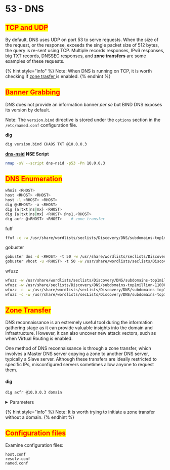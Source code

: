 # 53 - DNS

## <mark style="color:red;">TCP and UDP</mark> <a href="#tcp-and-udp" id="tcp-and-udp"></a>

By default, DNS uses UDP on port 53 to serve requests. When the size of the request, or the response, exceeds the single packet size of 512 bytes, the query is re-sent using TCP. Multiple records responses, IPv6 responses, big TXT records, DNSSEC responses, and **zone transfers** are some examples of these requests.

{% hint style="info" %}
Note: When DNS is running on TCP, it is worth checking if [zone trasfer ](53-dns.md#zone-transfer)is enabled.
{% endhint %}

## <mark style="color:red;">Banner Grabbing</mark> <a href="#banner-grabbing" id="banner-grabbing"></a>

DNS does not provide an information banner _per se_ but BIND DNS exposes its version by default.

Note: The `version.bind` directive is stored under the `options` section in the `/etc/named.conf` configuration file.

**dig**

```sh
dig version.bind CHAOS TXT @10.0.0.3
```

[**dns-nsid**](https://nmap.org/nsedoc/scripts/dns-nsid.html) **NSE Script**

```sh
nmap -sV --script dns-nsid -p53 -Pn 10.0.0.3
```

## <mark style="color:red;">DNS Enumeration</mark>

```bash
whois <RHOST>
host <RHOST> <RHOST>
host -l <RHOST> <RHOST>
dig @<RHOST> -x <RHOST>
dig {a|txt|ns|mx} <RHOST>
dig {a|txt|ns|mx} <RHOST> @ns1.<RHOST>
dig axfr @<RHOST> <RHOST>    # zone transfer
```

fuff

```bash
ffuf -c -w /usr/share/wordlists/seclists/Discovery/DNS/subdomains-top1million-110000.txt -u http://<RHOST>/ -H "Host: FUZZ.<RHOST>" -fs 185
```

gobuster

```bash
gobuster dns -d <RHOST> -t 50 -w /usr/share/wordlists/seclists/Discovery/DNS/subdomains-top1million-110000.txt
gobuster vhost -u <RHOST> -t 50 -w /usr/share/wordlists/seclists/Discovery/DNS/subdomains-top1million-110000.txt
```

wfuzz

```bash
wfuzz -w /usr/share/wordlists/seclists/Discovery/DNS/subdomains-top1million-110000.txt -H "Host: FUZZ.<RHOST>" --hc 200 --hw 356 -t 100 <RHOST>
wfuzz -w /usr/share/seclists/Discovery/DNS/subdomains-top1million-110000.txt -H "Origin: http://FUZZ.<RHOST>" --filter "r.headers.response~'Access-Control-Allow-Origin'" http://<RHOST>/
wfuzz -c -w /usr/share/wordlists/secLists/Discovery/DNS/subdomains-top1million-110000.txt --hc 400,404,403 -H "Host: FUZZ.<RHOST>" -u http://<RHOST> -t 100
wfuzz -c -w /usr/share/wordlists/secLists/Discovery/DNS/subdomains-top1million-110000.txt --hc 400,403,404 -H "Host: FUZZ.<RHOST>" -u http://<RHOST> --hw <value> -t 100
```

## <mark style="color:red;">Zone Transfer</mark> <a href="#zone-transfer" id="zone-transfer"></a>

DNS reconnaissance is an extremely useful tool during the information gathering stage as it can provide valuable insights into the domain and infrastructure. However, it can also uncover new attack vectors, such as when Virtual Routing is enabled.&#x20;

One method of DNS reconnaissance is through a zone transfer, which involves a Master DNS server copying a zone to another DNS server, typically a Slave server. Although these transfers are ideally restricted to specific IPs, misconfigured servers sometimes allow anyone to request them.

#### dig <a href="#dig-1" id="dig-1"></a>

```sh
dig axfr @10.0.0.3 domain
```

<details>

<summary>Parameters</summary>

* `axfr`: initiate an _AXFR_ zone transfer query.
* `@10.0.0.3`: name or IP of the server to query.
* `domain`: name of the resource record that is to be looked up.

</details>

{% hint style="info" %}
Note: It is worth trying to initiate a zone transfer without a domain.
{% endhint %}

## <mark style="color:red;">Configuration files</mark> <a href="#configuration-files" id="configuration-files"></a>

Examine configuration files:

```
host.conf
resolv.conf
named.conf
```
